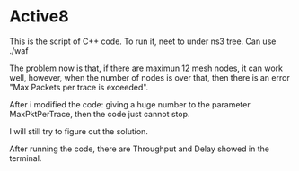 # Active8

This is the script of C++ code.
To run it, neet to under ns3 tree. 
Can use ./waf

The problem now is that, if there are maximun 12 mesh nodes, it can work well, however, when the number of nodes is over that, 
then there is an error "Max Packets per trace is exceeded".

After i modified the code: giving a huge number to the parameter MaxPktPerTrace, then the code just cannot stop.

I will still try to figure out the solution.


After running the code, there are Throughput and Delay showed in the terminal.

